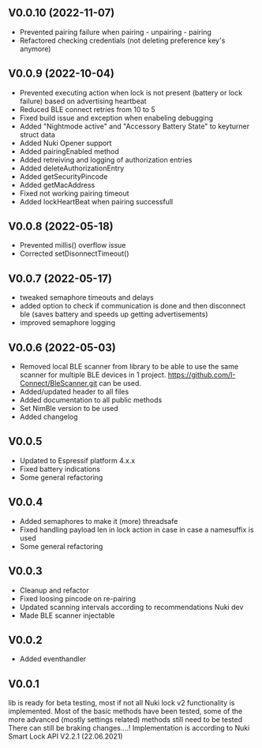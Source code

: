 ## V0.0.10 (2022-11-07)
- Prevented pairing failure when pairing - unpairing - pairing
- Refactored checking credentials (not deleting preference key's anymore)

## V0.0.9 (2022-10-04)
- Prevented executing action when lock is not present (battery or lock failure) based on advertising heartbeat
- Reduced BLE connect retries from 10 to 5 
- Fixed build issue and exception when enabeling debugging
- Added "Nightmode active" and "Accessory Battery State" to keyturner struct data
- Added Nuki Opener support
- Added pairingEnabled method
- Added retreiving and logging of authorization entries 
- Added deleteAuthorizationEntry
- Added getSecurityPincode
- Added getMacAddress
- Fixed not working pairing timeout
- Added lockHeartBeat when pairing successfull

## V0.0.8 (2022-05-18)
- Prevented millis() overflow issue
- Corrected setDisonnectTimeout()

## V0.0.7 (2022-05-17)
- tweaked semaphore timeouts and delays
- added option to check if communication is done and then disconnect ble (saves battery and speeds up getting advertisements)
- improved semaphore logging

## V0.0.6 (2022-05-03)
- Removed local BLE scanner from library to be able to use the same scanner for multiple BLE devices in 1 project. https://github.com/I-Connect/BleScanner.git can be used.
- Added/updated header to all files
- Added documentation to all public methods
- Set NimBle version to be used
- Added changelog 

## V0.0.5
- Updated to Espressif platform 4.x.x
- Fixed battery indications
- Some general refactoring

## V0.0.4
- Added semaphores to make it (more) threadsafe
- Fixed handling payload len in lock action in case in case a namesuffix is used
- Some general refactoring

## V0.0.3
- Cleanup and refactor
- Fixed loosing pincode on re-pairing
- Updated scanning intervals according to recommendations Nuki dev
- Made BLE scanner injectable

## V0.0.2
- Added eventhandler

## V0.0.1
lib is ready for beta testing, most if not all Nuki lock v2 functionality is implemented.
Most of the basic methods have been tested, some of the more advanced (mostly settings related) methods still need to be tested
There can still be braking changes....!
Implementation is according to Nuki Smart Lock API V2.2.1 (22.06.2021)
